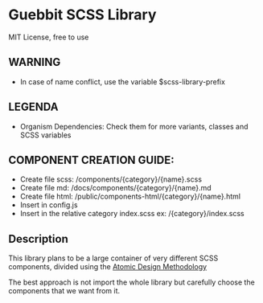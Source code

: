 # Guebbit SCSS Library
MIT License, free to use

## WARNING
- In case of name conflict, use the variable $scss-library-prefix

## LEGENDA
 - Organism Dependencies: Check them for more variants, classes and SCSS variables

## COMPONENT CREATION GUIDE:
- Create file scss: /components/{category}/{name}.scss
- Create file md: /docs/components/{category}/{name}.md
- Create file html: /public/components-html/{category}/{name}.html
- Insert in config.js
- Insert in the relative category index.scss ex: /{category}/index.scss

## Description
This library plans to be a large container of very different SCSS components, 
divided using the [Atomic Design Methodology](https://bradfrost.com/blog/post/atomic-web-design/)  

The best approach is not import the whole library but carefully choose the components that we want from it.